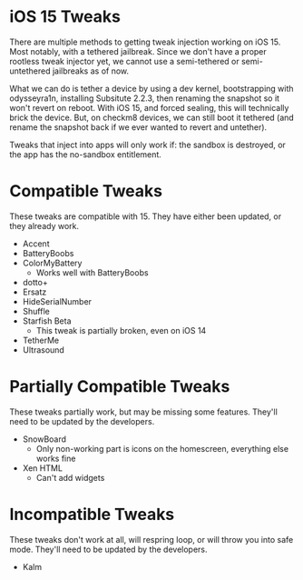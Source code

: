 # iOS 15 Tweaks

There are multiple methods to getting tweak injection working on iOS 15. Most notably, with a tethered jailbreak. Since we don't have a proper rootless tweak injector yet, we cannot use a semi-tethered or semi-untethered jailbreaks as of now.

What we can do is tether a device by using a dev kernel, bootstrapping with odysseyra1n, installing Subsitute 2.2.3, then renaming the snapshot so it won't revert on reboot. With iOS 15, and forced sealing, this will technically brick the device. But, on checkm8 devices, we can still boot it tethered (and rename the snapshot back if we ever wanted to revert and untether).

Tweaks that inject into apps will only work if: the sandbox is destroyed, or the app has the no-sandbox entitlement.

# Compatible Tweaks

These tweaks are compatible with 15. They have either been updated, or they already work.

- Accent
- BatteryBoobs
- ColorMyBattery
    - Works well with BatteryBoobs
- dotto+
- Ersatz
- HideSerialNumber
- Shuffle
- Starfish Beta
    - This tweak is partially broken, even on iOS 14
- TetherMe
- Ultrasound

# Partially Compatible Tweaks

These tweaks partially work, but may be missing some features. They'll need to be updated by the developers.

- SnowBoard
    - Only non-working part is icons on the homescreen, everything else works fine
- Xen HTML
    - Can't add widgets

# Incompatible Tweaks

These tweaks don't work at all, will respring loop, or will throw you into safe mode. They'll need to be updated by the developers.

- Kalm

